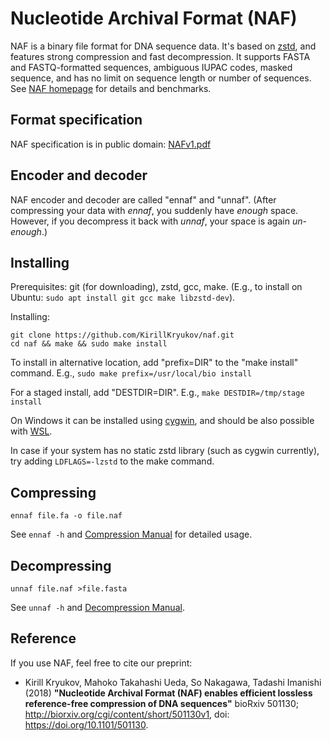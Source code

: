 # Nucleotide Archival Format (NAF)

NAF is a binary file format for DNA sequence data.
It's based on [zstd](http://www.zstd.net/), and features strong compression and fast decompression.
It supports FASTA and FASTQ-formatted sequences, ambiguous IUPAC codes, masked sequence,
and has no limit on sequence length or number of sequences. See [NAF homepage](http://kirill-kryukov.com/study/naf/) for details and benchmarks.

## Format specification

NAF specification is in public domain: [NAFv1.pdf](NAFv1.pdf)

## Encoder and decoder

NAF encoder and decoder are called "ennaf" and "unnaf".
(After compressing your data with _ennaf_, you suddenly have _enough_ space.
However, if you decompress it back with _unnaf_, your space is again _un-enough_.)

## Installing

Prerequisites: git (for downloading), zstd, gcc, make.
(E.g., to install on Ubuntu: `sudo apt install git gcc make libzstd-dev`).

Installing:
```
git clone https://github.com/KirillKryukov/naf.git
cd naf && make && sudo make install
```

To install in alternative location, add "prefix=DIR" to the "make install" command. E.g., `sudo make prefix=/usr/local/bio install`

For a staged install, add "DESTDIR=DIR". E.g., `make DESTDIR=/tmp/stage install`

On Windows it can be installed using [cygwin](https://www.cygwin.com/),
and should be also possible with [WSL](https://docs.microsoft.com/en-us/windows/wsl/install-win10).

In case if your system has no static zstd library (such as cygwin currently), try adding `LDFLAGS=-lzstd` to the make command.

## Compressing

`ennaf file.fa -o file.naf`

See `ennaf -h` and [Compression Manual](Compress.md) for detailed usage.

## Decompressing

`unnaf file.naf >file.fasta`

See `unnaf -h` and [Decompression Manual](Decompress.md).

## Reference

If you use NAF, feel free to cite our preprint:

 * Kirill Kryukov, Mahoko Takahashi Ueda, So Nakagawa, Tadashi Imanishi (2018)
**"Nucleotide Archival Format (NAF) enables efficient lossless reference-free compression of DNA sequences"**
bioRxiv 501130; http://biorxiv.org/cgi/content/short/501130v1, doi: https://doi.org/10.1101/501130.
